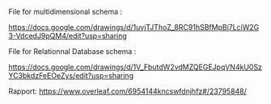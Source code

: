 File for multidimensional schema : 

https://docs.google.com/drawings/d/1uvjTJThoZ_8RC91hSBfMpBi7LciW2G3-VdcedJ9pQM4/edit?usp=sharing

File for Relationnal Database schema :

https://docs.google.com/drawings/d/1V_FbutdW2vdMZQEGEJpqVN4kU0SzYC3bkdzFeEOeZys/edit?usp=sharing

Rapport:
https://www.overleaf.com/6954144kncswfdnjhfz#/23795848/